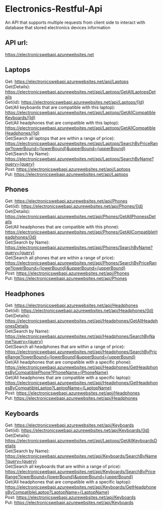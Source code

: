 # Electronics-Restful-Api
An API that supports multiple requests from client side to interact with database that stored electronics devices information
## API url: 
https://electronicswebapi.azurewebsites.net

## Laptops
Get: https://electronicswebapi.azurewebsites.net/api/Laptops <br/>
Get(Details): https://electronicswebapi.azurewebsites.net/api/Laptops/GetAllLaptopsDetails <br/>
Get(id): https://electronicswebapi.azurewebsites.net/api/Laptops/{Id} <br/>
Get(All keyboards that are compatible with this laptop): https://electronicswebapi.azurewebsites.net/api/Laptops/GetAllCompatibleKeyboards/{Id} <br/>
Get(All headphones that are compatible with this laptop): https://electronicswebapi.azurewebsites.net/api/Laptops/GetAllCompatibleHeadphones/{Id} <br/>
Get(Search all laptops that are within a range of price): https://electronicswebapi.azurewebsites.net/api/Laptops/SearchByPriceRange?lowerBound={lowerBound}&upperBound={upperBound} <br/>
Get(Search by Name): https://electronicswebapi.azurewebsites.net/api/Laptops/SearchByName?query={query} <br/>
Post: https://electronicswebapi.azurewebsites.net/api/Laptops <br/>
Put: https://electronicswebapi.azurewebsites.net/api/Laptops <br/>

## Phones
Get: https://electronicswebapi.azurewebsites.net/api/Phones <br/>
Get(id): https://electronicswebapi.azurewebsites.net/api/Phones/{Id} <br/>
Get(Details): https://electronicswebapi.azurewebsites.net/api/Phones/GetAllPhonessDetails <br/>
Get(All headphones that are compatible with this phone): https://electronicswebapi.azurewebsites.net/api/Phones/GetAllCompatibleHeadphones/{Id} <br/>
Get(Search by Name): https://electronicswebapi.azurewebsites.net/api/Phones/SearchByName?query={query} <br/>
Get(Search all phones that are within a range of price): https://electronicswebapi.azurewebsites.net/api/Phones/SearchByPriceRange?lowerBound={lowerBound}&upperBound={upperBound} <br/>
Post: https://electronicswebapi.azurewebsites.net/api/Phones <br/>
Put: https://electronicswebapi.azurewebsites.net/api/Phones <br/>

## Headphones
Get: https://electronicswebapi.azurewebsites.net/api/Headphones <br/>
Get(id): https://electronicswebapi.azurewebsites.net/api/Headphones/{Id} <br/>
Get(Details): https://electronicswebapi.azurewebsites.net/api/Headphones/GetAllHeadphonesDetails <br/>
Get(Search by Name): https://electronicswebapi.azurewebsites.net/api/Headphones/SearchByName?query={query} <br/>
Get(Search all headphones that are within a range of price): https://electronicswebapi.azurewebsites.net/api/Headphones/SearchByPriceRange?lowerBound={lowerBound}&upperBound={upperBound} <br/>
Get(All headphones that are compatible with a specific phone): https://electronicswebapi.azurewebsites.net/api/Headphones/GetHeadphonesByCompatiblePhone?PhoneName={PhoneName} <br/>
Get(All headphones that are compatible with a specific laptop): https://electronicswebapi.azurewebsites.net/api/Headphones/GetHeadphonesByCompatibleLaptop?LaptopName={LaptopName} <br/>
Post: https://electronicswebapi.azurewebsites.net/api/Headphones <br/>
Put: https://electronicswebapi.azurewebsites.net/api/Headphones <br/>

## Keyboards
Get: https://electronicswebapi.azurewebsites.net/api/Keyboards <br/>
Get(id): https://electronicswebapi.azurewebsites.net/api/Keyboards/{Id} <br/>
Get(Details): https://electronicswebapi.azurewebsites.net/api/Laptops/GetAllKeyboardsDetails <br/>
Get(Search by Name): https://electronicswebapi.azurewebsites.net/api/Keyboards/SearchByName?query={query} <br/>
Get(Search all keyboards that are within a range of price): https://electronicswebapi.azurewebsites.net/api/Keyboards/SearchByPriceRange?lowerBound={lowerBound}&upperBound={upperBound} <br/>
Get(All headphones that are compatible with a specific laptop): https://electronicswebapi.azurewebsites.net/api/Keyboards/GetHeadphonesByCompatibleLaptop?LaptopName={LaptopName} <br/>
Post: https://electronicswebapi.azurewebsites.net/api/Keyboards <br/>
Put: https://electronicswebapi.azurewebsites.net/api/Keyboards <br/>
 
